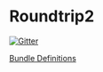 # Roundtrip2

[![Gitter](https://badges.gitter.im/TC2013/Roundtrip2.svg)](https://gitter.im/TC2013/Roundtrip2?utm_source=badge&utm_medium=badge&utm_campaign=pr-badge&utm_content=badge)

[Bundle Definitions](https://github.com/TC2013/Roundtrip2/Bundles.md)
